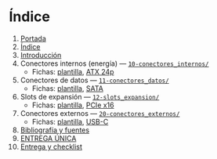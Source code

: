 # Índice

1. [Portada](00-portada.md)  
2. [Índice](01-indice.md)  
3. [Introducción](02-introduccion.md)  
4. Conectores internos (energía) — [`10-conectores_internos/`](10-conectores_internos/README.md)  
   - Fichas: [plantilla](10-conectores_internos/fichas/plantilla_ficha.md), [ATX 24p](10-conectores_internos/fichas/atx_24p.md)
5. Conectores de datos — [`11-conectores_datos/`](11-conectores_datos/README.md)  
   - Fichas: [plantilla](11-conectores_datos/fichas/plantilla_ficha.md), [SATA](11-conectores_datos/fichas/sata.md)
6. Slots de expansión — [`12-slots_expansion/`](12-slots_expansion/README.md)  
   - Fichas: [plantilla](12-slots_expansion/fichas/plantilla_ficha.md), [PCIe x16](12-slots_expansion/fichas/pcie_x16.md)
7. Conectores externos — [`20-conectores_externos/`](20-conectores_externos/README.md)  
   - Fichas: [plantilla](20-conectores_externos/fichas/plantilla_ficha.md), [USB-C](20-conectores_externos/fichas/usb_c.md)
8. [Bibliografía y fuentes](30-bibliografia.md)  
9. [ENTREGA ÚNICA](90-ENTREGA_UNICA.md)  
10. [Entrega y checklist](99-entrega_y_checklist.md)

